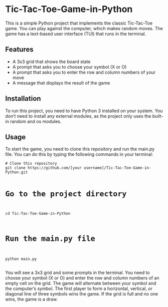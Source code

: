 <h1>Tic-Tac-Toe-Game-in-Python</h1>
<p>This is a simple Python project that implements the classic Tic-Tac-Toe game. You can play against the computer, which makes random moves. The game has a text-based user interface (TUI) that runs in the terminal.</p>
<h2>Features</h2>
<ul>
<li>A 3x3 grid that shows the board state</li>
<li>A prompt that asks you to choose your symbol (X or O)</li>
<li>A prompt that asks you to enter the row and column numbers of your move</li>
<li>A message that displays the result of the game</li>
</ul>
<h2>Installation</h2>
<p>To run this project, you need to have Python 3 installed on your system. You don’t need to install any external modules, as the project only uses the built-in random and os modules.</p>
<h2>Usage</h2>
<p>To start the game, you need to clone this repository and run the main.py file. You can do this by typing the following commands in your terminal:</p>
<pre><code># Clone this repository
git clone https://github.com/[your username]/Tic-Tac-Toe-Game-in-Python.git

# Go to the project directory
cd Tic-Tac-Toe-Game-in-Python

# Run the main.py file
python main.py
</code></pre>
<p>You will see a 3x3 grid and some prompts in the terminal. You need to choose your symbol (X or O) and enter the row and column numbers of an empty cell on the grid. The game will alternate between your symbol and the computer’s symbol. The first player to form a horizontal, vertical, or diagonal line of three symbols wins the game. If the grid is full and no one wins, the game is a draw.</p>
